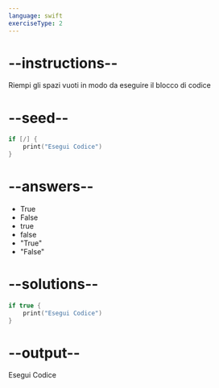 ```yaml
---
language: swift
exerciseType: 2
---
```


# --instructions--

Riempi gli spazi vuoti in modo da eseguire il blocco di codice

# --seed--

```swift
if [/] {
    print("Esegui Codice")
}
```

# --answers--

- True
- False
- true
- false
- "True"
- "False"

# --solutions--

```swift
if true {
    print("Esegui Codice")
}
```

# --output--

Esegui Codice
